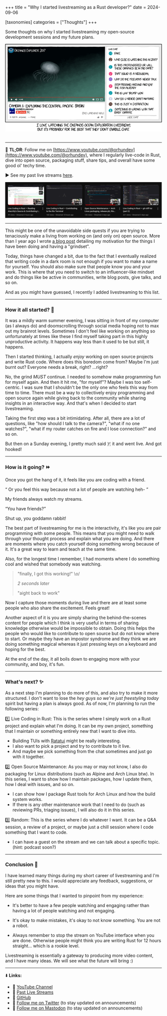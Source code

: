 +++
title = "Why I started livestreaming as a Rust developer?"
date = 2024-09-06

[taxonomies]
categories = ["Thoughts"]
+++

Some thoughts on why I started livestreaming my open-source development sessions and my future plans.

<!-- more -->

<center>

<img alt="https://xkcd.com/1836/" src="/xkcd1836.png"/>

</center>

<br>

---

🦀 **TL;DR**: Follow me on <g>[https://www.youtube.com/@orhundev](https://www.youtube.com/@orhundev)</g>, where I regularly live-code in Rust, dive into open source, packaging stuff, share tips, and overall have some good ol' techy time.

▶️ See my past live streams [here](https://www.youtube.com/@orhundev/streams).

<img src="/livestreams.png"/>

---

This might be one of the unavoidable side quests if you are trying to tenaciously make a living from working on (and only on) open source. More than I year ago I wrote [a blog post](https://blog.orhun.dev/open-source-grindset/) detailing my motivation for the things I have been doing and having a "grindset".

Today, things have changed a bit, due to the fact that I eventually realized that writing code in a dark room is not enough if you want to make a name for yourself. You should also make sure that people know you and your work. This is where that you need to switch to an influencer-like mindset and do things like be active in communities, write blog posts, give talks, and so on.

And as you might have guessed, I recently I added <g>livestreaming</g> to this list.

---

### **How it all started?** 🌱

It was a mildly warm summer evening, I was sitting in front of my computer (as I always do) and doomscrolling through social media hoping not to max out my brainrot levels. Sometimes I don't feel like working on anything so unfortunately at times like these I find myself taking part in this highly unproductive activity. It happens way less than it used to be but still, it happens.

Then I started thinking, I actually _enjoy_ working on open source projects and write Rust code. Where does this boredom come from? Maybe I'm just burnt out? Everyone needs a break, right? ...right?

No, the grind _MUST_ continue. I needed to somehow make programming fun for myself again. And then it hit me, "for myself"? Maybe I was too self-centric. I was sure that I shouldn't be the only one who feels this way from time to time. There must be a way to collectively enjoy programming and open source again while giving back to the community while sharing insights in an interactive way. And that's when I decided to start livestreaming.

Taking the first step was a bit intimidating. After all, there are a lot of questions, like "how should I talk to the camera?", "what if no one watches?", "what if my router catches on fire and I lose connection?" and so on.

But then on a Sunday evening, I pretty much said 🇫 it and went live. And got hooked!

---

### **How is it going?** ⏩

Once you got the hang of it, it feels like you are coding with a friend.

<q> Or you feel this way because not a lot of people are watching heh- </q>

My friends always watch my streams.

<q>You have friends?</q>

Shut up, you goddamn rabbit!

The best part of livestreaming for me is the interactivity, it's like you are pair programming with some people. This means that you might need to walk through your thought process and explain what you are doing. And there are moments where you catch yourself doing something wrong because of it. It's a great way to learn and teach at the same time.

Also, for the longest time I remember, I had moments where I do something cool and wished that somebody was watching.

> "finally, I got this working!" \o/
>
> _2 seconds later_
>
> "aight back to work"

Now I capture those moments during live and there are at least some people who also share the excitement. Feels great!

Another aspect of it is you are simply sharing the behind-the-scenes content for people which I think is very useful in terms of sharing knowledge otherwise would be impossible to obtain. Doing this helps the people who would like to contribute to open source but do not know where to start. Or maybe they have an impostor syndrome and they think we are doing something magical whereas it just pressing keys on a keyboard and hoping for the best.

At the end of the day, it all boils down to engaging more with your community, and boy, it's fun.

---

### **What's next?** ✨

As a next step I'm planning to do more of this, and also try to make it more structured. I don't want to lose the _hey guys so we're just freestyling today_ spirit but having a plan is always good. As of now, I'm planning to run the following series:

1️⃣ <g>Live Coding in Rust</g>: This is the series where I simply work on a Rust project and explain what I'm doing. It can be my own project, something that I maintain or something entirely new that I want to dive into.

- Building TUIs with [Ratatui](https://ratatui.rs) might be really interesting.
- I also want to pick a project and try to contribute to it live.
- And maybe we pick something from the chat sometimes and just go with it together.

2️⃣ <g>Open Source Maintenance</g>: As you may or may not know, I also do packaging for Linux distributions (such as Alpine and Arch Linux btw). In this series, I want to show how I maintain packages, how I update them, how I deal with issues, and so on.

- I can show how I package Rust tools for Arch Linux and how the build system works.
- If there is any other maintenance work that I need to do (such as reviewing PRs, triaging issues), I will also do it in this series.

3️⃣ <g>Random</g>: This is the series where I do whatever I want. It can be a Q&A session, a review of a project, or maybe just a chill session where I code something that I want to code.

- I can have a guest on the stream and we can talk about a specific topic. (hint: podcast soon?)

---

### **Conclusion** 🏁

I have learned many things during my short career of livestreaming and I'm still pretty new to this. I would appreciate any feedback, suggestions, or ideas that you might have.

Here are some things that I wanted to pinpoint from my experience:

- It's better to have a few people watching and engaging rather than having a lot of people watching and not engaging.

- It's okay to make mistakes, it's okay to not know something. You are not a robot.

- Always remember to stop the stream on YouTube interface when you are done. Otherwise people might think you are writing Rust for 12 hours straight... which is a rookie level.

Livestreaming is essentially a gateway to producing more video content, and I have many ideas. We will see what the future will bring :)

---

⬇️ **Links:**

- 🔗 [YouTube Channel](https://www.youtube.com/@orhundev)
- 🔗 [Past Live Streams](https://www.youtube.com/@orhundev/streams)
- 🔗 [GitHub](https://github.com/orhun)
- 🔗 [Follow me on Twitter](https://twitter.com/orhundev) (to stay updated on announcements)
- 🔗 [Follow me on Mastodon](https://fosstodon.org/@orhun) (to stay updated on announcements)
